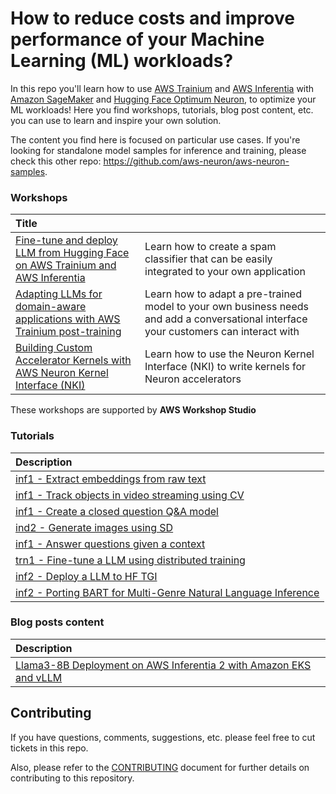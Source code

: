 # How to reduce costs and improve performance of your Machine Learning (ML) workloads?

In this repo you'll learn how to use [AWS Trainium](https://aws.amazon.com/machine-learning/trainium/) and [AWS Inferentia](https://aws.amazon.com/machine-learning/inferentia/) with [Amazon SageMaker](https://aws.amazon.com/sagemaker/) and [Hugging Face Optimum Neuron](https://huggingface.co/docs/optimum-neuron/index), to optimize your ML workloads! Here you find workshops, tutorials, blog post content, etc. you can use to learn and inspire your own solution.


The content you find here is focused on particular use cases. If you're looking for standalone model samples for inference and training, please check this other repo: https://github.com/aws-neuron/aws-neuron-samples. 

### Workshops

|Title||
|:-|:-|
|[Fine-tune and deploy LLM from Hugging Face on AWS Trainium and AWS Inferentia](workshops/01_FineTuneSpamClassifier)|Learn how to create a spam classifier that can be easily integrated to your own application|
|[Adapting LLMs for domain-aware applications with AWS Trainium post-training](workshops/02_DomainAdaptation)|Learn how to adapt a pre-trained model to your own business needs and add a conversational interface your customers can interact with|
|[Building Custom Accelerator Kernels with AWS Neuron Kernel Interface (NKI)](workshops/03_NKIWorkshop)|Learn how to use the Neuron Kernel Interface (NKI) to write kernels for Neuron accelerators|


These workshops are supported by **AWS Workshop Studio**

### Tutorials

|Description|
|:-|
|[inf1 - Extract embeddings from raw text](tutorials/01_EmbeddingsFromTextWithBert)|
|[inf1 - Track objects in video streaming using CV](tutorials/02_ObjectTrackingSageMakerGStreamer)|
|[inf1 - Create a closed question Q&A model](tutorials/03_QuestionAnsweringMachine)|
|[ind2 - Generate images using SD](tutorials/04_ImageGenerationWithStableDiffusion)|
|[inf1 - Answer questions given a context](tutorials/05_FastQuestionAnsweringWithBertQA)|
|[trn1 - Fine-tune a LLM using distributed training](tutorials/06_FinetuneLLMs)|
|[inf2 - Deploy a LLM to HF TGI](tutorials/07_DeployToInferentiaWithTGI)|
|[inf2 - Porting BART for Multi-Genre Natural Language Inference](tutorials/08_TextClassificationWithNaturalLanguageInference)|

### Blog posts content
|Description|
|:-|
|[Llama3-8B Deployment on AWS Inferentia 2 with Amazon EKS and vLLM](blogs/01_LLama3-8B_Inferentia_EKS_vLLM/)|

## Contributing
If you have questions, comments, suggestions, etc. please feel free to cut tickets in this repo.

Also, please refer to the [CONTRIBUTING](CONTRIBUTING.md) document for further details on contributing to this repository.
